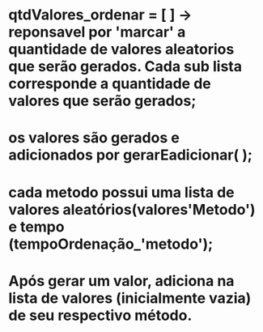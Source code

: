 # qtdValores_ordenar = [ ] -> reponsavel por 'marcar' a quantidade de valores aleatorios que serão gerados. Cada sub lista corresponde a quantidade de valores que serão gerados;
# os valores são gerados e adicionados por gerarEadicionar( );
#   cada metodo possui uma lista de valores aleatórios(valores'Metodo') e tempo (tempoOrdenação_'metodo');
#   Após gerar um valor, adiciona na lista de valores (inicialmente vazia) de seu respectivo método.
